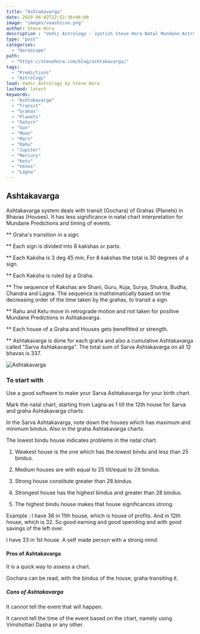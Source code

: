 ```yaml
---
title: "Ashtakavarga"
date: 2020-06-02T12:52:36+06:00
image: "images/vaashicon.png"
author: Steve Hora
description : "Vedic Astrology - Jyotish Steve Hora Natal Mundane Astrology Horoscope Reading Predictions Ashtakavarga"
type: "post"
categories: 
  - "Horoscope"
path:
  - "https://stevehora.com/blog/ashtakavarga/"
tags:
  - "Predictions"
  - "Astrology"
lead: Vedic Astrology by Steve Hora
lastmod: latest 
keywords:
  - "Ashtakavarga"
  - "Transit"
  - "Grahas"
  - "Planets"
  - "Saturn"
  - "Sun"
  - "Moon"
  - "Mars"
  - "Rahu"
  - "Jupiter"
  - "Mercury"
  - "Ketu"
  - "Venus"
  - "Lagna"
---
```


## Ashtakavarga

Ashtakavarga system deals with transit (Gochara) of Grahas (Planets) in Bhavas (Houses). It has less significance in natal chart interpretation for Mundane Predictions and timing of events.

** Graha's transition in a sign.

** Each sign is divided into 8 kakshas or parts.

** Each Kaksha is 3 deg 45 min. For 8 kakshas the total is 30 degrees of a sign.

** Each Kaksha is ruled by a Graha.

** The sequence of Kakshas are Shani, Guru, Kuja, Surya, Shukra, Budha, Chandra and Lagna. The sequence is mathematically based on the decreasing order of the time taken by the grahas, to transit a sign.

** Rahu and Ketu move in retrograde motion and not taken for positive Mundane Predictions in Ashtakavarga.

** Each house of a Graha and Houses gets benefitted or strength.

** Ashtakavarga is done for each graha and also a cumulative Ashtakavarga called "Sarva Ashtakavarga". The total sum of Sarva Ashtakavarga on all 12 bhavas is 337.

![Ashtakavarga](/images/blog/ashtakavarga.png)

### To start with

Use a good software to make your Sarva Ashtakavarga for your birth chart.

Mark the natal chart, starting from Lagna as 1 till the 12th house for Sarva and graha Ashtakavarga charts.

In the Sarva Ashtakavarga, note down the houses which has maximum and minimum bindus. Also in the graha Ashtakavarga charts.

The lowest bindu house indicates problems in the natal chart.

1. Weakest house is the one which has the lowest bindu and less than 25 bindus.

2. Medium houses are with equal to 25 till/equal to 28 bindus.

3. Strong house constitute greater than 28 bindus.

4. Strongest house has the highest bindus and greater than 28 bindus.

5. The highest bindu house makes that house significances strong.

Example : I have 36 in 11th house, which is house of profits. And in 12th house, which is 32. So good earning and good spending and with good savings of the left over.

I have 33 in 1st house. A self made person with a strong mind.

#### Pros of Ashtakavarga

It is a quick way to assess a chart.

Gochara can be read, with the bindus of the house, graha transiting it.

##### Cons of Ashtakavarga

It cannot tell the event that will happen.

It cannot tell the time of the event based on the chart, namely using Vimshottari Dasha or any other.